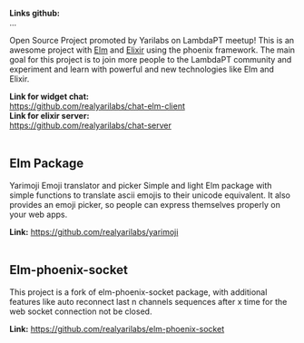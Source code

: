 **Links github:** <br>
...<br>

Open Source Project promoted by Yarilabs on LambdaPT meetup!
This is an awesome project with [Elm](http://elm-lang.org/) and [Elixir](https://elixir-lang.org/) using the phoenix framework.
The main goal for this project is to join more people to the LambdaPT community and experiment and learn with powerful and new technologies like Elm and Elixir.

**Link for widget chat:**<br>
<https://github.com/realyarilabs/chat-elm-client><br>
**Link for elixir server:**<br>
<https://github.com/realyarilabs/chat-server><br><br>

## Elm Package

Yarimoji 
Emoji translator and picker
Simple and light Elm package with simple functions to translate ascii emojis to their unicode equivalent. 
It also provides an emoji picker, so people can express themselves properly on your web apps.  

**Link:**
<https://github.com/realyarilabs/yarimoji><br><br>

## Elm-phoenix-socket

This project is a fork of elm-phoenix-socket package, with additional features like auto reconnect last n channels sequences after x time for the web socket connection not be closed. 

**Link:**
<https://github.com/realyarilabs/elm-phoenix-socket>
